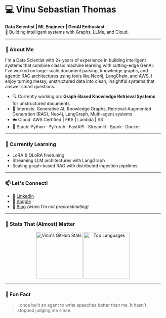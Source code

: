# 💻 Vinu Sebastian Thomas

**Data Scientist | ML Engineer | GenAI Enthusiast**  
🚀 Building intelligent systems with Graphs, LLMs, and Cloud.

---

### 👋 About Me
I'm a Data Scientist with 2+ years of experience in building intelligent systems that combine classic machine learning with cutting-edge GenAI. I’ve worked on large-scale document parsing, knowledge graphs, and agentic RAG architectures using tools like Neo4j, LangChain, and AWS. I enjoy turning messy, unstructured data into clean, insightful systems that answer smart questions.

- 🔍 Currently working on: **Graph-Based Knowledge Retrieval Systems** for unstructured documents  
- 🧠 Interests: Generative AI, Knowledge Graphs, Retrieval-Augmented Generation (RAG), Neo4j, LangGraph, Multi-agent systems  
- ☁️ Cloud: AWS Certified | EKS | Lambda | S3  
- 🧰 Stack: Python · PyTorch · FastAPI · Streamlit · Spark · Docker

---

### 🧠 Currently Learning

- LoRA & QLoRA finetuning
- Streaming LLM architectures with LangGraph
- Scaling graph-based RAG with distributed ingestion pipelines

---

### 📫 Let's Connect!

- 💼 [LinkedIn](https://www.linkedin.com/in/vinu-sebastian-thomas-3ab986209/)  
- 🧪 [Kaggle](https://www.kaggle.com/vinusebastianthomas)  
- 📝 [Blog](https://medium.com/@vinusebastianthomas) *(when I’m not procrastinating)*

---

### 🧮 Stats That (Almost) Matter

<p align="center">
  <img src="https://github-readme-stats.vercel.app/api?username=vinuthomas&show_icons=true&theme=radical" alt="Vinu's GitHub Stats" height="150"/>
  <img src="https://github-readme-stats.vercel.app/api/top-langs/?username=vinuthomas&layout=compact&theme=radical" alt="Top Languages" height="150"/>
</p>

---

### 🎯 Fun Fact

> I once built an agent to write speeches better than me. It hasn’t stopped judging me since.  
